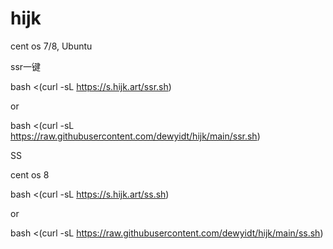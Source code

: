 # hijk

cent os 7/8, Ubuntu

ssr一键

bash <(curl -sL https://s.hijk.art/ssr.sh)

or

bash <(curl -sL https://raw.githubusercontent.com/dewyidt/hijk/main/ssr.sh)

SS

cent os 8

bash <(curl -sL https://s.hijk.art/ss.sh)

or

bash <(curl -sL https://raw.githubusercontent.com/dewyidt/hijk/main/ss.sh)



